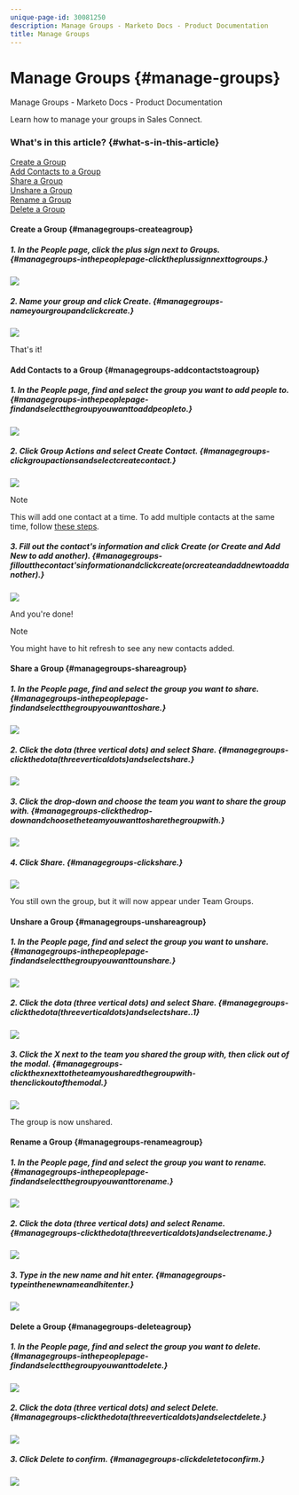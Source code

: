 ```yaml
---
unique-page-id: 30081250
description: Manage Groups - Marketo Docs - Product Documentation
title: Manage Groups
---
```


# Manage Groups {#manage-groups}

Manage Groups - Marketo Docs - Product Documentation

Learn how to manage your groups in Sales Connect.

### What's in this article? {#what-s-in-this-article}

[Create a Group](#managegroups-createagroup)  
[Add Contacts to a Group](#managegroups-addcontactstoagroup)  
[Share a Group](#managegroups-shareagroup)  
[Unshare a Group](#managegroups-unshareagroup)  
[Rename a Group](#managegroups-renameagroup)  
[Delete a Group](#managegroups-deleteagroup)

#### Create a Group {#managegroups-createagroup}

##### 1. In the People page, click the plus sign next to Groups. {#managegroups-inthepeoplepage-clicktheplussignnexttogroups.}

![](assets/one-3.png)

##### 2. Name your group and click Create. {#managegroups-nameyourgroupandclickcreate.}

![](assets/two-2.png)

That's it!

#### Add Contacts to a Group {#managegroups-addcontactstoagroup}

##### 1. In the People page, find and select the group you want to add people to. {#managegroups-inthepeoplepage-findandselectthegroupyouwanttoaddpeopleto.}

![](assets/three-2.png)

##### 2. Click Group Actions and select Create Contact. {#managegroups-clickgroupactionsandselectcreatecontact.}

![](assets/four-2.png)

>[!NOTE]
>
>This will add one contact at a time. To add multiple contacts at the same time, follow [these steps](http://docs.marketo.com/x/VADb).

##### 3. Fill out the contact's information and click Create (or Create and Add New to add another). {#managegroups-filloutthecontact'sinformationandclickcreate(orcreateandaddnewtoaddanother).}

![](assets/five-2.png)

And you're done!

>[!NOTE]
>
>You might have to hit refresh to see any new contacts added.

#### Share a Group {#managegroups-shareagroup}

##### 1. In the People page, find and select the group you want to share. {#managegroups-inthepeoplepage-findandselectthegroupyouwanttoshare.}

![](assets/six.png)

##### 2. Click the dota (three vertical dots) and select Share. {#managegroups-clickthedota(threeverticaldots)andselectshare.}

![](assets/seven.png)

##### 3. Click the drop-down and choose the team you want to share the group with. {#managegroups-clickthedrop-downandchoosetheteamyouwanttosharethegroupwith.}

![](assets/eight.png)

##### 4. Click Share. {#managegroups-clickshare.}

![](assets/nine.png)

You still own the group, but it will now appear under Team Groups.

#### Unshare a Group {#managegroups-unshareagroup}

##### 1. In the People page, find and select the group you want to unshare. {#managegroups-inthepeoplepage-findandselectthegroupyouwanttounshare.}

![](assets/ten.png)

##### 2. Click the dota (three vertical dots) and select Share. {#managegroups-clickthedota(threeverticaldots)andselectshare..1}

![](assets/eleven.png)

##### 3. Click the X next to the team you shared the group with, then click out of the modal. {#managegroups-clickthexnexttotheteamyousharedthegroupwith-thenclickoutofthemodal.}

![](assets/twelve.png)

The group is now unshared.

#### Rename a Group {#managegroups-renameagroup}

##### 1. In the People page, find and select the group you want to rename. {#managegroups-inthepeoplepage-findandselectthegroupyouwanttorename.}

![](assets/six.png)

##### 2. Click the dota (three vertical dots) and select Rename. {#managegroups-clickthedota(threeverticaldots)andselectrename.}

![](assets/thirteen.png)

##### 3. Type in the new name and hit enter. {#managegroups-typeinthenewnameandhitenter.}

![](assets/fourteen.png)

#### Delete a Group {#managegroups-deleteagroup}

##### 1. In the People page, find and select the group you want to delete. {#managegroups-inthepeoplepage-findandselectthegroupyouwanttodelete.}

![](assets/fifteen.png)

##### 2. Click the dota (three vertical dots) and select Delete. {#managegroups-clickthedota(threeverticaldots)andselectdelete.}

![](assets/sixteen.png)

##### 3. Click Delete to confirm. {#managegroups-clickdeletetoconfirm.}

![](assets/seventeen.png)


